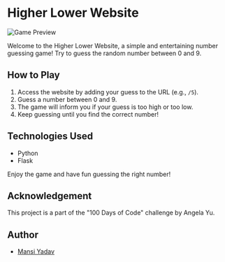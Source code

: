 # Higher Lower Website

![Game Preview](https://media.giphy.com/media/3o7aCSPqXE5C6T8tBC/giphy.gif)

Welcome to the Higher Lower Website, a simple and entertaining number guessing game! Try to guess the random number between 0 and 9.

## How to Play

1. Access the website by adding your guess to the URL (e.g., `/5`).
2. Guess a number between 0 and 9.
3. The game will inform you if your guess is too high or too low.
4. Keep guessing until you find the correct number!

## Technologies Used

- Python
- Flask

Enjoy the game and have fun guessing the right number!

## Acknowledgement

This project is a part of the "100 Days of Code" challenge by Angela Yu.

## Author
- [Mansi Yadav](https://github.com/FreeSpirit11/amazon-price-tracker)

